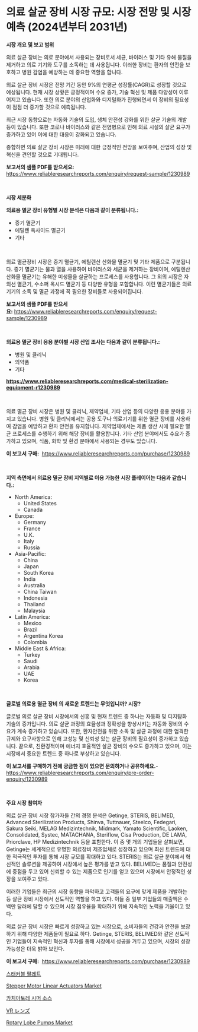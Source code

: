 <p><h1>의료 살균 장비 시장 규모: 시장 전망 및 시장 예측 (2024년부터 2031년)</h1></p><p><strong>시장 개요 및 보고 범위</strong></p>
<p><p>의료 살균 장비는 의료 분야에서 사용되는 장비로서 세균, 바이러스 및 기타 유해 물질을 제거하고 의료 기기와 도구를 소독하는 데 사용됩니다. 이러한 장비는 환자의 안전을 보호하고 병원 감염을 예방하는 데 중요한 역할을 합니다.</p><p>의료 살균 장비 시장은 전망 기간 동안 9%의 연평균 성장률(CAGR)로 성장할 것으로 예상됩니다. 현재 시장 상황은 긍정적이며 수요 증가, 기술 혁신 및 제품 다양성이 이루어지고 있습니다. 또한 의료 분야의 산업화와 디지털화가 진행되면서 이 장비의 필요성이 점점 더 증가할 것으로 예측됩니다.</p><p>최근 시장 동향으로는 자동화 기술의 도입, 생체 안전성 강화를 위한 살균 기술의 개발 등이 있습니다. 또한 코로나 바이러스와 같은 전염병으로 인해 의료 시설의 살균 요구가 증가하고 있어 이에 대한 대응이 강화되고 있습니다.</p><p>종합하면 의료 살균 장비 시장은 미래에 대한 긍정적인 전망을 보여주며, 산업의 성장 및 혁신을 견인할 것으로 기대됩니다.</p></p>
<p><strong>보고서의 샘플 PDF를 받으세요:</strong> <a href="https://www.reliableresearchreports.com/enquiry/request-sample/1230989">https://www.reliableresearchreports.com/enquiry/request-sample/1230989</a></p>
<p>&nbsp;</p>
<p><strong>시장 세분화</strong></p>
<p><strong>의료용 멸균 장비 유형별 시장 분석은 다음과 같이 분류됩니다.:</strong></p>
<p><ul><li>증기 멸균기</li><li>에틸렌 옥사이드 멸균기</li><li>기타</li></ul></p>
<p>&nbsp;</p>
<p><p>의료 멸균장비 시장은 증기 멸균기, 에틸렌산 산화물 멸균기 및 기타 제품으로 구분됩니다. 증기 멸균기는 물과 열을 사용하여 바이러스와 세균을 제거하는 장비이며, 에틸렌산 산화물 멸균기는 유해한 미생물을 살균하는 프로세스를 사용합니다. 그 외의 시장은 자외선 멸균기, 수소퍼 옥시드 멸균기 등 다양한 유형을 포함합니다. 이런 멸균기들은 의료 기기의 소독 및 멸균 과정에 꼭 필요한 장비들로 사용되어집니다.</p></p>
<p><strong>보고서의 샘플 PDF를 받으세요:</strong>&nbsp;<a href="https://www.reliableresearchreports.com/enquiry/request-sample/1230989">https://www.reliableresearchreports.com/enquiry/request-sample/1230989</a></p>
<p>&nbsp;</p>
<p><strong> 의료용 멸균 장비 응용 분야별 시장 산업 조사는 다음과 같이 분류됩니다.:</strong></p>
<p><ul><li>병원 및 클리닉</li><li>의약품</li><li>기타</li></ul></p>
<p><strong><a href="https://www.reliableresearchreports.com/medical-sterilization-equipment-r1230989">https://www.reliableresearchreports.com/medical-sterilization-equipment-r1230989</a></strong></p>
<p>&nbsp;</p>
<p><p>의료 멸균 장비 시장은 병원 및 클리닉, 제약업체, 기타 산업 등의 다양한 응용 분야를 가지고 있습니다. 병원 및 클리닉에서는 공용 도구나 의료기기를 위한 멸균 장비를 사용하여 감염을 예방하고 환자 안전을 유지합니다. 제약업체에서는 제품 생산 시에 필요한 멸균 프로세스를 수행하기 위해 해당 장비를 활용합니다. 기타 산업 분야에서도 수요가 증가하고 있으며, 식품, 화학 및 환경 분야에서 사용되는 경우도 있습니다.</p></p>
<p><strong>이 보고서 구매:</strong>&nbsp; <a href="https://www.reliableresearchreports.com/purchase/1230989">https://www.reliableresearchreports.com/purchase/1230989</a></p>
<p>&nbsp;</p>
<p><strong>지역 측면에서 의료용 멸균 장비 지역별로 이용 가능한 시장 플레이어는 다음과 같습니다.:</strong></p>
<p><ul>
    <li>
        North America:
        <ul>
            <li>United States</li>
            <li>Canada</li>
        </ul>
    </li>
    <li>
        Europe:
        <ul>
            <li>Germany</li>
            <li>France</li>
            <li>U.K.</li>
            <li>Italy</li>
            <li>Russia</li>
        </ul>
    </li>
    <li>
        Asia-Pacific:
        <ul>
            <li>China</li>
            <li>Japan</li>
            <li>South Korea</li>
            <li>India</li>
            <li>Australia</li>
            <li>China Taiwan</li>
            <li>Indonesia</li>
            <li>Thailand</li>
            <li>Malaysia</li>
        </ul>
    </li>
    <li>
        Latin America:
        <ul>
            <li>Mexico</li>
            <li>Brazil</li>
            <li>Argentina Korea</li>
            <li>Colombia</li>
        </ul>
    </li>
    <li>
        Middle East & Africa:
        <ul>
            <li>Turkey</li>
            <li>Saudi</li>
            <li>Arabia</li>
            <li>UAE</li>
            <li>Korea</li>
        </ul>
    </li>
    </ul></p>
<p>&nbsp;</p>
<p><strong>글로벌 의료용 멸균 장비 의 새로운 트렌드는 무엇입니까? 시장?</strong></p>
<p><p>글로벌 의료 살균 장비 시장에서의 신흥 및 현재 트렌드 중 하나는 자동화 및 디지턈화 기술의 증가입니다. 의료 살균 과정의 효율성과 정확성을 향상시키는 자동화 장비의 수요가 계속 증가하고 있습니다. 또한, 환자안전을 위한 소독 및 살균 과정에 대한 엄격한 규제와 요구사항으로 인해 고성능 및 신뢰성 있는 살균 장비의 필요성이 증가하고 있습니다. 끝으로, 친환경적이며 에너지 효율적인 살균 장비의 수요도 증가하고 있으며, 이는 시장에서 중요한 트렌드 중 하나로 부상하고 있습니다.</p></p>
<p><strong>이 보고서를 구매하기 전에 궁금한 점이 있으면 문의하거나 공유하세요.</strong>- <a href="https://www.reliableresearchreports.com/enquiry/pre-order-enquiry/1230989">https://www.reliableresearchreports.com/enquiry/pre-order-enquiry/1230989</a></p>
<p>&nbsp;</p>
<p><strong>주요 시장 참여자</strong></p>
<p><p>의료 살균 장비 시장 참가자들 간의 경쟁 분석은 Getinge, STERIS, BELIMED, Advanced Sterilization Products, Shinva, Tuttnauer, Steelco, Fedegari, Sakura Seiki, MELAG Medizintechnik, Midmark, Yamato Scientific, Laoken, Consolidated, Systec, MATACHANA, Steriflow, Cisa Production, DE LAMA, Priorclave, HP Medizintechnik 등을 포함한다. 이 중 몇 개의 기업들을 살펴보면, Getinge는 세계적으로 유명한 의료장비 제조업체로 성장하고 있으며 최신 트렌드에 대한 적극적인 투자를 통해 시장 규모를 확대하고 있다. STERIS는 의료 살균 분야에서 혁신적인 솔루션을 제공하여 시장에서 높은 평가를 받고 있다. BELIMED는 품질과 안전성에 중점을 두고 있어 신뢰할 수 있는 제품으로 인기를 얻고 있으며 시장에서 안정적인 성장을 보여주고 있다.</p><p>이러한 기업들은 최근의 시장 동향을 파악하고 고객들의 요구에 맞게 제품을 개발하는 등 살균 장비 시장에서 선도적인 역할을 하고 있다. 이들 중 일부 기업들의 매출액은 수백만 달러에 달할 수 있으며 시장 점유율을 확대하기 위해 지속적인 노력을 기울이고 있다.</p><p>의료 살균 장비 시장은 빠르게 성장하고 있는 시장으로, 소비자들의 건강과 안전을 보장하기 위해 다양한 제품들이 필요로 하다. Getinge, STERIS, BELIMED와 같은 선도적인 기업들이 지속적인 혁신과 투자를 통해 시장에서 성공을 거두고 있으며, 시장의 성장 가능성은 더욱 밝아 보인다.</p></p>
<p><strong>이 보고서 구매:</strong>&nbsp;&nbsp;<a href="https://www.reliableresearchreports.com/purchase/1230989">https://www.reliableresearchreports.com/purchase/1230989</a></p>
<p><p><a href="https://medium.com/@sophieinleeds/%EC%8A%A4%ED%83%9D-%EA%B0%80%EB%8A%A5%ED%95%9C-%ED%8C%94%EB%A0%88%ED%8A%B8-%EC%8B%9C%EC%9E%A5-%EA%B7%9C%EB%AA%A8-cagr-%ED%8A%B8%EB%A0%8C%EB%93%9C-2024-2030-76142909a9f0">스태커블 팔레트</a></p><p><a href="https://github.com/angelajermaine/Market-Research-Report-List-2/blob/main/stepper-motor-linear-actuators-market.md">Stepper Motor Linear Actuators Market</a></p><p><a href="https://github.com/vsr06p4p49/Market-Research-Report-List-1/blob/main/258467724194.md">카치아토레 시머 소스</a></p><p><a href="https://github.com/cbigkbh02719/Market-Research-Report-List-1/blob/main/641253824752.md">VR レンズ</a></p><p><a href="https://github.com/provorikovar/Market-Research-Report-List-3/blob/main/rotary-lobe-pumps-market.md">Rotary Lobe Pumps Market</a></p></p>